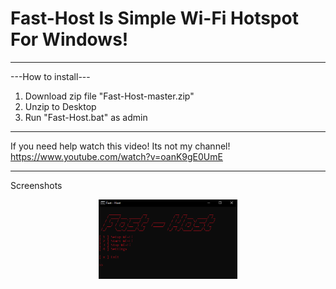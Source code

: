 # Fast-Host Is Simple Wi-Fi Hotspot For Windows!
_____________________________________________________
---How to install---

1. Download zip file "Fast-Host-master.zip"
2. Unzip to Desktop
3. Run "Fast-Host.bat" as admin
_____________________________________________________
If you need help watch this video! Its not my channel!
https://www.youtube.com/watch?v=oanK9gE0UmE
_____________________________________________________
Screenshots
<br>
<p align="center">
<img width="44%" src="https://github.com/Toxic-Omega/Fast-Host/blob/master/Screenshot/Screenshot_1.png"/>
</p>
<br>
